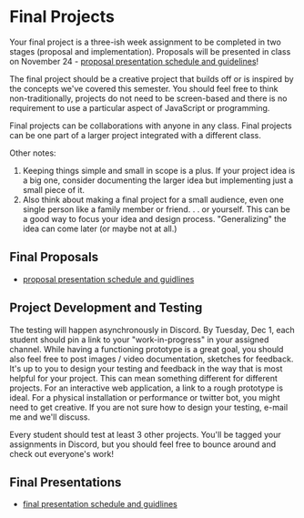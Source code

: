 # Final Projects

Your final project is a three-ish week assignment to be completed in two stages (proposal and implementation). Proposals will be presented in class on November 24 - [proposal presentation schedule and guidelines](proposals.md)!

The final project should be a creative project that builds off or is inspired by the concepts we've covered this semester. You should feel free to think non-traditionally, projects do not need to be screen-based and there is no requirement to use a particular aspect of JavaScript or programming.

Final projects can be collaborations with anyone in any class. Final projects can be one part of a larger project integrated with a different class.

Other notes:

1. Keeping things simple and small in scope is a plus. If your project idea is a big one, consider documenting the larger idea but implementing just a small piece of it.
2. Also think about making a final project for a small audience, even one single person like a family member or friend. . . or yourself. This can be a good way to focus your idea and design process. "Generalizing" the idea can come later (or maybe not at all.)

## Final Proposals

- [proposal presentation schedule and guidlines](proposals.md)

## Project Development and Testing

The testing will happen asynchronously in Discord. By Tuesday, Dec 1, each student should pin a link to your "work-in-progress" in your assigned channel. While having a functioning prototype is a great goal, you should also feel free to post images / video documentation, sketches for feedback. It's up to you to design your testing and feedback in the way that is most helpful for your project. This can mean something different for different projects. For an interactive web application, a link to a rough prototype is ideal. For a physical installation or performance or twitter bot, you might need to get creative. If you are not sure how to design your testing, e-mail me and we'll discuss.

Every student should test at least 3 other projects. You'll be tagged your assignments in Discord, but you should feel free to bounce around and check out everyone's work!

## Final Presentations

- [final presentation schedule and guidlines](documentation.md)

